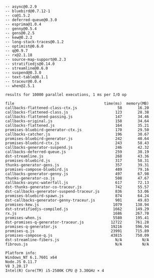     -- async@0.2.9
    -- bluebird@0.7.12-1
    -- co@1.5.2
    -- deferred-queue@0.3.0
    -- esprima@1.0.4
    -- genny@0.5.4
    -- gens@0.2.5
    -- kew@0.2.2
    -- long-stack-traces@0.1.2
    -- optimist@0.6.0
    -- q@0.9.7
    -- rx@2.1.18
    -- source-map-support@0.2.3
    -- stratifiedjs@0.14.0
    -- streamline@0.6.0
    -- suspend@0.3.0
    -- text-table@0.1.1
    -- traceur@0.0.4
    -- when@2.5.1

    results for 10000 parallel executions, 1 ms per I/O op

    file                                        time(ms)  memory(MB)
    callbacks-flattened-class-ctx.js                  58       16.20
    callbacks-flattened-class.js                     123       28.38
    callbacks-flattened-passing.js                   147       34.46
    callbacks-original.js                            158       34.64
    callbacks-flattened.js                           164       35.21
    promises-bluebird-generator-ctx.js               170       29.50
    callbacks-catcher.js                             196       30.67
    promises-bluebird-generator.js                   242       40.64
    promises-bluebird-ctx.js                         243       58.43
    callbacks-generator-suspend.js                   246       42.32
    callbacks-deferred-queue.js                      259       38.19
    dst-streamline.js                                268       43.36
    promises-bluebird.js                             317       58.31
    thunks-generator-gens.js                         357       39.31
    promises-compose-bluebird.js                     489       79.16
    callbacks-generator-genny.js                     497       67.98
    thunks-generator-co.js                           508       47.67
    callbacks-async-waterfall.js                     617       72.13
    dst-thunks-generator-co-traceur.js               742       55.57
    dst-callbacks-generator-suspend-traceur.js       836       53.06
    promises-bluebird-spawn.js                       874       64.24
    dst-callbacks-generator-genny-traceur.js         901       49.83
    promises-kew.js                                 1079      138.94
    dst-stratifiedjs-compiled.js                    1662      149.29
    rx.js                                           1686      267.70
    promises-when.js                                5580      195.41
    dst-promises-q-generator-traceur.js            12722      761.28
    promises-q-generator.js                        19216      596.94
    promises-q.js                                  23991      715.89
    promises-compose-q.js                          43815      750.09
    dst-streamline-fibers.js                         N/A         N/A
    fibrous.js                                       N/A         N/A

    Platform info:
    Windows_NT 6.1.7601 x64
    Node.JS 0.11.7
    V8 3.20.17
    Intel(R) Core(TM) i5-2500K CPU @ 3.30GHz × 4